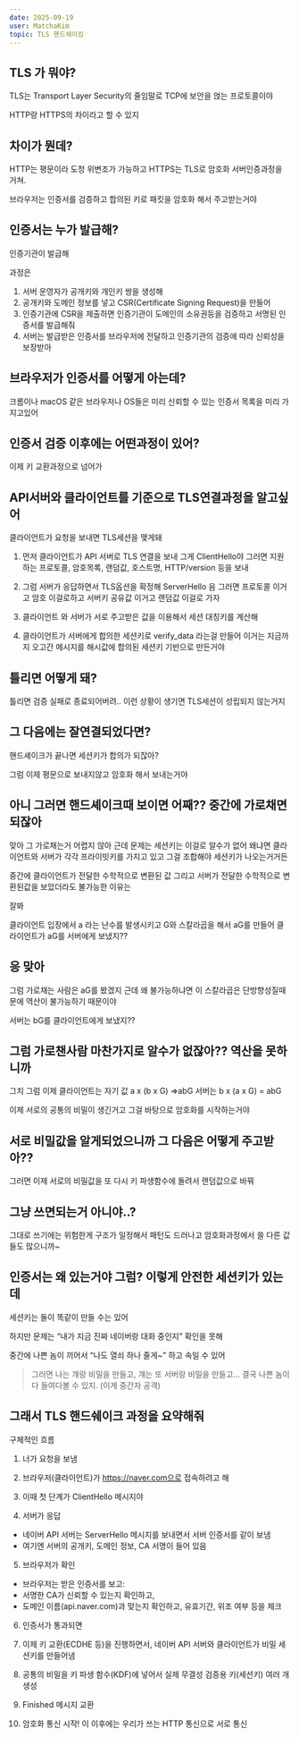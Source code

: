 ```yaml
---
date: 2025-09-19
user: MatchaKim
topic: TLS 핸드쉐이킹
---
```


## TLS 가 뭐야?

TLS는 Transport Layer Security의 줄임말로 TCP에 보안을 얹는 프로토콜이야

HTTP랑 HTTPS의 차이라고 할 수 있지

## 차이가 뭔데?

HTTP는 평문이라 도청 위변조가 가능하고
HTTPS는 TLS로 암호화 서버인증과정을 거쳐.

브라우저는 인증서를 검증하고 합의된 키로 패킷을 암호화 해서 주고받는거야

## 인증서는 누가 발급해?

인증기관이 발급해

과정은

1. 서버 운영자가 공개키와 개인키 쌍을 생성해
2. 공개키와 도메인 정보를 넣고 CSR(Certificate Signing Request)을 만들어
3. 인증기관에 CSR을 제출하면 인증기관이 도메인의 소유권등을 검증하고 서명된 인증서를 발급해줘
4. 서버는 발급받은 인증서를 브라우저에 전달하고 인증기관의 검증에 따라 신뢰성을 보장받아

## 브라우저가 인증서를 어떻게 아는데?

크롬이나 macOS 같은 브라우저나 OS들은 미리 신뢰할 수 있는 인증서 목록을 미리 가지고있어

## 인증서 검증 이후에는 어떤과정이 있어?

이제 키 교환과정으로 넘어가

## API서버와 클라이언트를 기준으로 TLS연결과정을 알고싶어

클라이언트가 요청을 보내면 TLS세션을 맺게돼

1. 먼저 클라이언트가 API 서버로 TLS 연결을 보내 그게 ClientHello야
   그러면 지원하는 프로토콜, 암호목록, 랜덤값, 호스트명, HTTP/version 등을 보내

2. 그럼 서버가 응답하면서 TLS옵션을 확정해 ServerHello
   음 그러면 프로토콜 이거고 암호 이걸로하고 서버키 공유값 이거고 랜덤값 이걸로 가자

3. 클라이언트 와 서버가 서로 주고받은 값을 이용해서 세션 대칭키를 계산해

4. 클라이언트가 서버에게 합의한 세션키로 verify_data 라는걸 만들어 이거는 지금까지 오고간 메시지를 해시값에 합의된 세션키 기반으로 만든거야

## 틀리면 어떻게 돼?

틀리면 검증 실패로 종료되어버려.. 이런 상황이 생기면 TLS세션이 성립되지 않는거지

## 그 다음에는 잘연결되었다면?

핸드셰이크가 끝나면 세션키가 합의가 되잖아?

그럼 이제 평문으로 보내지않고 암호화 해서 보내는거야

## 아니 그러면 핸드셰이크때 보이면 어째?? 중간에 가로채면 되잖아

맞아 그 가로채는거 어렵지 않아 근데 문제는 세션키는 이걸로 알수가 없어 왜냐면 클라이언트와 서버가 각각 프라이빗키를 가지고 있고 그걸 조합해야 세션키가 나오는거거든

중간에 클라이언트가 전달한 수학적으로 변환된 값 그리고 서버가 전달한 수학적으로 변환된값을 보았더라도 불가능한 이유는

잘봐

클라이언트 입장에서 a 라는 난수를 발생시키고 G와 스칼라곱을 해서 aG를 만들어
클라이언트가 aG를 서버에게 보냈지??

## 응 맞아

그럼 가로채는 사람은 aG를 봤겠지 근데 왜 불가능하냐면 이 스칼라곱은 단방향성질때문에 역산이 불가능하기 때문이야

서버는 bG를 클라이언트에게 보냈지??

## 그럼 가로챈사람 마찬가지로 알수가 없잖아?? 역산을 못하니까

그치 그럼 이제 클라이언트는 자기 값 a x (b x G) =>abG
서버는 b x (a x G) = abG

이제 서로의 공통의 비밀이 생긴거고 그걸 바탕으로 암호화를 시작하는거야

## 서로 비밀값을 알게되었으니까 그 다음은 어떻게 주고받아??

그러면 이제 서로의 비밀값을 또 다시 키 파생함수에 돌려서 랜덤값으로 바꿔

## 그냥 쓰면되는거 아니야..?

그대로 쓰기에는 위험한게 구조가 일정해서 패턴도 드러나고 암호화과정에서 쓸 다른 값들도 많으니까~

## 인증서는 왜 있는거야 그럼? 이렇게 안전한 세션키가 있는데

세션키는 둘이 똑같이 만들 수는 있어

하지만 문제는 “내가 지금 진짜 네이버랑 대화 중인지” 확인을 못해

중간에 나쁜 놈이 끼어서 “나도 열쇠 하나 줄게~” 하고 속일 수 있어

> 그러면 나는 걔랑 비밀을 만들고, 걔는 또 서버랑 비밀을 만들고…
> 결국 나쁜 놈이 다 들여다볼 수 있지. (이게 중간자 공격)

## 그래서 TLS 핸드쉐이크 과정을 요약해줘

구체적인 흐름

1. 너가 요청을 보냄
2. 브라우저(클라이언트)가 https://naver.com으로 접속하려고 해

3. 이때 첫 단계가 ClientHello 메시지야

4. 서버가 응답

- 네이버 API 서버는 ServerHello 메시지를 보내면서 서버 인증서를 같이 보냄
- 여기엔 서버의 공개키, 도메인 정보, CA 서명이 들어 있음

5. 브라우저가 확인

- 브라우저는 받은 인증서를 보고:
- 서명한 CA가 신뢰할 수 있는지 확인하고,
- 도메인 이름(api.naver.com)과 맞는지 확인하고, 유효기간, 위조 여부 등을 체크

6. 인증서가 통과되면

7. 이제 키 교환(ECDHE 등)을 진행하면서, 네이버 API 서버와 클라이언트가 비밀 세션키를 만들어냄

8. 공통의 비밀을 키 파생 함수(KDF)에 넣어서 실제 무결성 검증용 키(세션키) 여러 개 생성

9. Finished 메시지 교환

10. 암호화 통신 시작! 이 이후에는 우리가 쓰는 HTTP 통신으로 서로 통신
